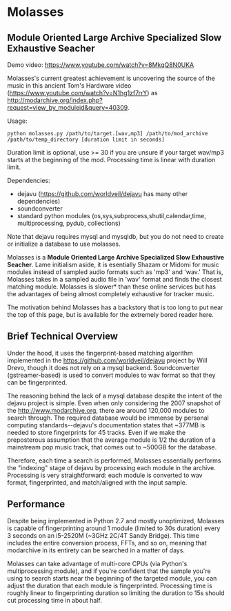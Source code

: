 Molasses
========

Module Oriented Large Archive Specialized Slow Exhaustive Seacher
-----------------------------------------------------------------

Demo video:
https://www.youtube.com/watch?v=8MkqQ8N0UKA

Molasses's current greatest achievement is uncovering the source of the music in
this ancient Tom's Hardware video (https://www.youtube.com/watch?v=N1hg1zf7rrY)
as http://modarchive.org/index.php?request=view_by_moduleid&query=40309. 

Usage:

    python molasses.py /path/to/target.[wav,mp3] /path/to/mod_archive /path/to/temp_directory [duration limit in seconds]

Duration limit is optional, use >= 30 if you are unsure if your target wav/mp3
starts at the beginning of the mod. Processing time is linear with duration
limit.

Dependencies:
+ dejavu (https://github.com/worldveil/dejavu has many other dependencies)
+ soundconverter
+ standard python modules (os,sys,subprocess,shutil,calendar,time,
    multiprocessing, pydub, collections)

Note that dejavu requires mysql and mysqldb, but you do not need to create or
initialize a database to use molasses.

Molasses is a **Module Oriented Large Archive Specialized Slow Exhaustive
Seacher**. Lame initialism aside, it is esentially Shazam or Midomi for music
modules instead of sampled audio formats such as 'mp3' and 'wav.' That is,
Molasses takes in a sampled audio file in 'wav' format and finds the closest
matching module. Molasses is slower\* than these
online services but has the advantages of being almost completely exhaustive for
tracker music. 

The motivation behind Molasses has a backstory that is too long to put near the
top of this page, but is available for the extremely bored reader here.

Brief Technical Overview
------------------------
Under the hood, it uses the fingerprint-based matching algorithm implemented in
the https://github.com/worldveil/dejavu project by Will Drevo, though it does
not rely on a mysql backend. Soundconverter (gstreamer-based) is used to convert
modules to wav format so that they can be fingerprinted. 

The reasoning behind the lack of a mysql database despite the intent of the
dejavu project is simple.  Even when only considering the 2007 snapshot of the
http://www.modarchive.org, there are around 120,000 modules to search through.
The required database would be immense by personal computing standards--dejavu's
documentation states that ~377MB is needed to store fingerprints for 45 tracks.
Even if we make the preposterous assumption that the average module is 1/2 the
duration of a mainstream pop music track, that comes out to ~500GB for the
database.

Therefore, each time a search is performed, Molasses essentially performs the
"indexing" stage of dejavu by processing each module in the archive. Processing
is very straightforward: each module is converted to wav format, fingerprinted,
and match/aligned with the input sample.

Performance
-----------
Despite being implemented in Python 2.7 and mostly unoptimized, Molasses is
capable of fingerprinting around 1 module (limited to 30s duration) every 3
seconds on an i5-2520M (~3GHz 2C/4T Sandy Bridge). This time includes the entire
conversion process, FFTs, and so on, meaning that modarchive in its entirety can
be searched in a matter of days. 

Molasses can take advantage of multi-core CPUs (via Python's multiprocessing
module), and if you're confident that the sample you're using to search starts
near the beginning of the targeted module, you can adjust the duration that each
module is fingerprinted. Processing time is roughly linear to fingerprinting
duration so limiting the duration to 15s should cut processing time in about
half.
